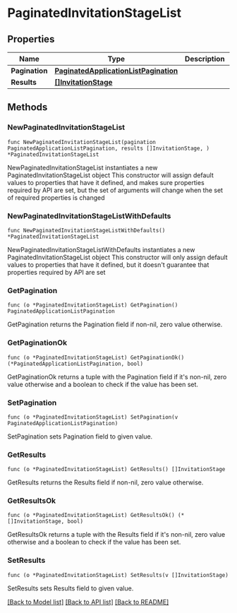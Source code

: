 # PaginatedInvitationStageList

## Properties

Name | Type | Description | Notes
------------ | ------------- | ------------- | -------------
**Pagination** | [**PaginatedApplicationListPagination**](PaginatedApplicationListPagination.md) |  | 
**Results** | [**[]InvitationStage**](InvitationStage.md) |  | 

## Methods

### NewPaginatedInvitationStageList

`func NewPaginatedInvitationStageList(pagination PaginatedApplicationListPagination, results []InvitationStage, ) *PaginatedInvitationStageList`

NewPaginatedInvitationStageList instantiates a new PaginatedInvitationStageList object
This constructor will assign default values to properties that have it defined,
and makes sure properties required by API are set, but the set of arguments
will change when the set of required properties is changed

### NewPaginatedInvitationStageListWithDefaults

`func NewPaginatedInvitationStageListWithDefaults() *PaginatedInvitationStageList`

NewPaginatedInvitationStageListWithDefaults instantiates a new PaginatedInvitationStageList object
This constructor will only assign default values to properties that have it defined,
but it doesn't guarantee that properties required by API are set

### GetPagination

`func (o *PaginatedInvitationStageList) GetPagination() PaginatedApplicationListPagination`

GetPagination returns the Pagination field if non-nil, zero value otherwise.

### GetPaginationOk

`func (o *PaginatedInvitationStageList) GetPaginationOk() (*PaginatedApplicationListPagination, bool)`

GetPaginationOk returns a tuple with the Pagination field if it's non-nil, zero value otherwise
and a boolean to check if the value has been set.

### SetPagination

`func (o *PaginatedInvitationStageList) SetPagination(v PaginatedApplicationListPagination)`

SetPagination sets Pagination field to given value.


### GetResults

`func (o *PaginatedInvitationStageList) GetResults() []InvitationStage`

GetResults returns the Results field if non-nil, zero value otherwise.

### GetResultsOk

`func (o *PaginatedInvitationStageList) GetResultsOk() (*[]InvitationStage, bool)`

GetResultsOk returns a tuple with the Results field if it's non-nil, zero value otherwise
and a boolean to check if the value has been set.

### SetResults

`func (o *PaginatedInvitationStageList) SetResults(v []InvitationStage)`

SetResults sets Results field to given value.



[[Back to Model list]](../README.md#documentation-for-models) [[Back to API list]](../README.md#documentation-for-api-endpoints) [[Back to README]](../README.md)


